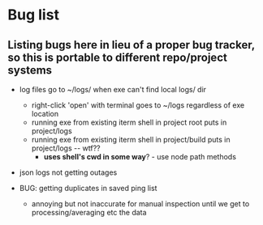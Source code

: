 # Bug list

## Listing bugs here in lieu of a proper bug tracker, so this is portable to different repo/project systems

- log files go to ~/logs/ when exe can't find local logs/ dir 
	- right-click 'open' with terminal goes to ~/logs regardless of exe location
	- running exe from existing iterm shell in project root puts in project/logs
	- running exe from existing iterm shell in project/build puts in project/logs -- wtf??
		- **uses shell's cwd in some way**? - use node path methods

- json logs not getting outages

- BUG: getting duplicates in saved ping list
	- annoying but not inaccurate for manual inspection until we get to processing/averaging etc the data  
